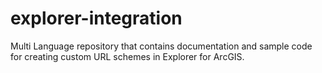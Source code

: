 # explorer-integration
Multi Language repository that contains documentation and sample code for creating custom URL schemes in Explorer for ArcGIS.
